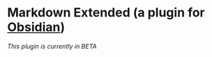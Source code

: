 # Markdown Extended (a plugin for [Obsidian](https://obsidian.md))

*This plugin is currently in BETA*